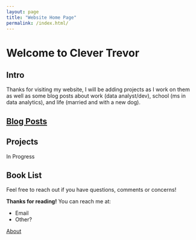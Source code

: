 ```yaml
---
layout: page
title: "Website Home Page"
permalink: /index.html/
---
```


# **Welcome to Clever Trevor**

## Intro
Thanks for visiting my website, I will be adding projects as I work on them as well as some blog posts about work (data analyst/dev), school (ms in data analytics), and life (married and with a new dog).

## [Blog Posts](clevertrevor.me/blog/index.html)


## Projects
In Progress

## Book List

Feel free to reach out if you have questions, comments or concerns!

**Thanks for reading!**
You can reach me at:
- Email
- Other?

[About](http://clevertrevor.me/about.html)
